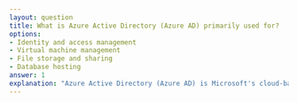 ```yaml
---
layout: question
title: What is Azure Active Directory (Azure AD) primarily used for?
options:
- Identity and access management
- Virtual machine management
- File storage and sharing
- Database hosting
answer: 1
explanation: "Azure Active Directory (Azure AD) is Microsoft's cloud-based identity and access management service. It helps employees sign in and access resources in external resources and internal resources."
---
```

